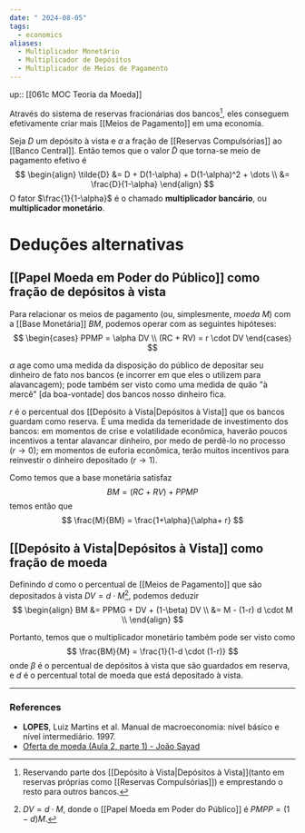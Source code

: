 ```yaml
---
date: " 2024-08-05"
tags:
  - economics
aliases:
  - Multiplicador Monetário
  - Multiplicador de Depósitos
  - Multiplicador de Meios de Pagamento
---
```


up:: [[061c MOC Teoria da Moeda]]

Através do sistema de reservas fracionárias dos bancos[^1], eles conseguem efetivamente criar mais [[Meios de Pagamento]] em uma economia.

Seja $D$ um depósito à vista e $\alpha$ a fração de [[Reservas Compulsórias]] ao [[Banco Central]]. Então temos que o valor $\tilde{D}$ que torna-se meio de pagamento efetivo é
$$
\begin{align}
\tilde{D} &= D + D(1-\alpha) + D(1-\alpha)^2 + \dots \\
&= \frac{D}{1-\alpha}
\end{align}
$$
O fator $\frac{1}{1-\alpha}$ é o chamado **multiplicador bancário**, ou **multiplicador monetário**.

# Deduções alternativas
## [[Papel Moeda em Poder do Público]] como fração de depósitos à vista
Para relacionar os meios de pagamento (ou, simplesmente, *moeda* $M$) com a [[Base Monetária]] $BM$, podemos operar com as seguintes hipóteses:
$$
\begin{cases}
PPMP = \alpha DV \\
(RC + RV) = r \cdot DV
\end{cases}
$$

$\alpha$ age como uma medida da disposição do público de depositar seu dinheiro de fato nos bancos (e incorrer em que eles o utilizem para alavancagem); pode também ser visto como uma medida de quão "à mercê" [da boa-vontade] dos bancos nosso dinheiro fica.

$r$ é o percentual dos [[Depósito à Vista|Depósitos à Vista]] que os bancos guardam como reserva. É uma medida da temeridade de investimento dos bancos: em momentos de crise e volatilidade econômica, haverão poucos incentivos a tentar alavancar dinheiro, por medo de perdê-lo no processo ($r \to 0)$; em momentos de euforia econômica, terão muitos incentivos para reinvestir o dinheiro depositado ($r \to 1$).

Como temos que a base monetária satisfaz
$$
BM = (RC + RV) + PPMP
$$
temos então que
$$
\frac{M}{BM} = \frac{1+\alpha}{\alpha+ r}
$$

## [[Depósito à Vista|Depósitos à Vista]] como fração de moeda
Definindo $d$ como o percentual de [[Meios de Pagamento]] que são depositados à vista $DV = d \cdot M$[^2], podemos deduzir
$$
\begin{align}
BM &= PPMG + DV + (1-\beta) DV  \\
&= M - (1-r) d \cdot M \\
\end{align}
$$

Portanto, temos que o multiplicador monetário também pode ser visto como
$$
\frac{BM}{M} = \frac{1}{1-d \cdot (1-r)}
$$
onde $\beta$ é o percentual de depósitos à vista que são guardados em reserva, e $d$ é o percentual total de moeda que está depositado à vista.


---
### References
- **LOPES**, Luiz Martins et al. Manual de macroeconomia: nível básico e nível intermediário. 1997.
- [Oferta de moeda (Aula 2, parte 1) - João Sayad](https://www.youtube.com/watch?v=j3iZ-PceVI0&list=PLAudUnJeNg4vWPm7Au0XhkoS58yHprEvN&index=3)

[^1]: Reservando parte dos [[Depósito à Vista|Depósitos à Vista]](tanto em reservas próprias como [[Reservas Compulsórias]]) e emprestando o resto para outros bancos.
[^2]: $DV = d \cdot M$, donde o [[Papel Moeda em Poder do Público]] é $PMPP = (1-d) M$.